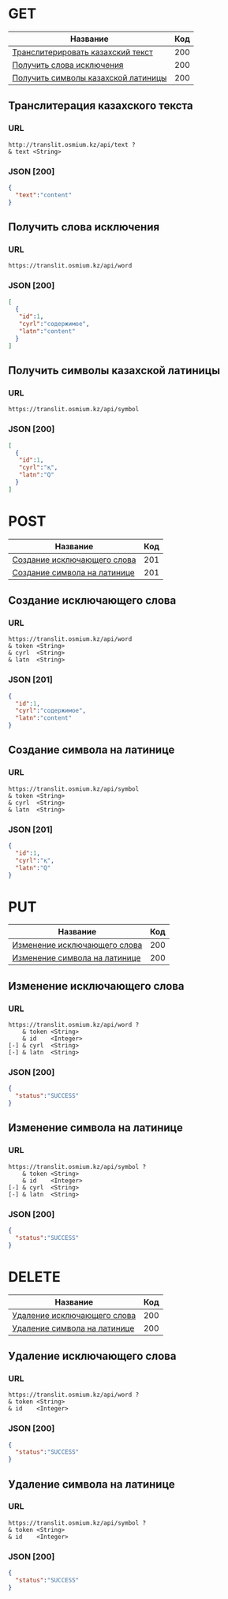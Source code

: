 # GET

| Название  | Код |
|---------|-------------|
| [Транслитерировать казахский текст]() | 200 |
| [Получить слова исключения]() | 200 |
| [Получить символы казахской латиницы]() | 200 |

## Транслитерация казахского текста
### URL
```URL
http://translit.osmium.kz/api/text ?
& text <String>
```
### JSON [200]
```JSON
{
  "text":"content"
}
```

## Получить слова исключения
### URL
```URL
https://translit.osmium.kz/api/word
```
### JSON [200]
```JSON
[
  {
   "id":1,
   "cyrl":"содержимое",
   "latn":"content"
  }
]
```

## Получить символы казахской латиницы
### URL
```URL
https://translit.osmium.kz/api/symbol
```
### JSON [200]
```JSON
[
  {
   "id":1,
   "cyrl":"қ",
   "latn":"Q"
  }
]
```

# POST

| Название  | Код |
|---------|-------------|
| [Создание исключающего слова]() | 201 |
| [Создание символа на латинице]() | 201 |

## Создание исключающего слова
### URL
```URL
https://translit.osmium.kz/api/word
& token <String>
& cyrl  <String>
& latn  <String>
```
### JSON [201]
```JSON
{
  "id":1,
  "cyrl":"содержимое",
  "latn":"content"
}
```

## Создание символа на латинице
### URL
```URL
https://translit.osmium.kz/api/symbol
& token <String>
& cyrl  <String>
& latn  <String>
```
### JSON [201]
```JSON
{
  "id":1,
  "cyrl":"қ",
  "latn":"Q"
}
```

# PUT

| Название  | Код |
|---------|-------------|
| [Изменение исключающего слова]() | 200 |
| [Изменение символа на латинице]() | 200 |

## Изменение исключающего слова
### URL
```URL
https://translit.osmium.kz/api/word ?
    & token <String>
    & id    <Integer>
[-] & cyrl  <String>
[-] & latn  <String>
```
### JSON [200]
```JSON
{
  "status":"SUCCESS"
}
```

## Изменение символа на латинице
### URL
```URL
https://translit.osmium.kz/api/symbol ?
    & token <String>
    & id    <Integer>
[-] & cyrl  <String>
[-] & latn  <String>
```
### JSON [200]
```JSON
{
  "status":"SUCCESS"
}
```

# DELETE

| Название  | Код |
|---------|-------------|
| [Удаление исключающего слова]() | 200 |
| [Удаление символа на латинице]() | 200 |

## Удаление исключающего слова
### URL
```URL
https://translit.osmium.kz/api/word ?
& token <String>
& id    <Integer>
```
### JSON [200]
```JSON
{
  "status":"SUCCESS"
}
```

## Удаление символа на латинице
### URL
```URL
https://translit.osmium.kz/api/symbol ?
& token <String>
& id    <Integer>
```
### JSON [200]
```JSON
{
  "status":"SUCCESS"
}
```
